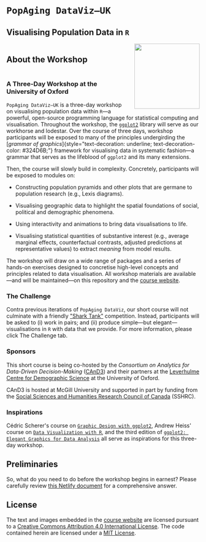 # `PopAging DataViz—UK`

## Visualising Population Data in `R`

<h2 style="display: inline-block;">About the Workshop</h2>
<a href="https://popagingdataviz.uk/" target="_blank">
    <img src="https://popagingdataviz.uk/images/logo.svg" align="right" width="170" style="margin-left: 20px;">
</a>

### A Three-Day Workshop at the University of Oxford

`PopAging DataViz—UK` is a three-day workshop on visualising population data within `R`—a powerful, open-source programming language for statistical computing and visualisation. Throughout the workshop, the [`ggplot2`](https://ggplot2.tidyverse.org/) library will serve as our workhorse and lodestar. Over the course of three days, workshop participants will be exposed to many of the principles undergirding the [*grammar of graphics*]{style="text-decoration: underline; text-decoration-color: #324D6B;"} framework for visualising data in systematic fashion—a grammar that serves as the lifeblood of `ggplot2` and its many extensions.

Then, the course will slowly build in complexity. Concretely, participants will be exposed to modules on:

-   Constructing population pyramids and other plots that are germane to population research (e.g., Lexis diagrams).

-   Visualising geographic data to highlight the spatial foundations of social, political and demographic phenomena.

-   Using interactivity and animations to bring data visualisations to life.

-   Visualising statistical quantities of substantive interest (e.g., average marginal effects, counterfactual contrasts, adjusted predictions at representative values) to extract *meaning* from model results.

The workshop will draw on a wide range of packages and a series of hands-on exercises designed to concretise high-level concepts and principles related to data visualisation. All workshop materials are available—and will be maintained—on this repository and the [course website](https://popagingdataviz.uk/).

### The Challenge

Contra previous iterations of `PopAging DataViz`, our short course will not culminate with a friendly ["Shark Tank"](https://popagingdataviz.com/shark_tank.html) competition. Instead, participants will be asked to (i) work in pairs; and (ii) produce simple—but elegant—visualisations in `R` with data that we provide. For more information, please click The Challenge tab.

### Sponsors

This short course is being co-hosted by the *Consortium on Analytics for Data-Driven Decision-Making* ([CAnD3](https://www.mcgill.ca/cand3/)) and their partners at the [Leverhulme Centre for Demographic Science](https://www.demography.ox.ac.uk/) at the University of Oxford.

CAnD3 is hosted at McGill University and supported in part by funding from the [Social Sciences and Humanities Research Council of Canada](https://www.sshrc-crsh.gc.ca/home-accueil-eng.aspx) (SSHRC).

### Inspirations

Cédric Scherer's course on [`Graphic Design with ggplot2`](https://rstudio-conf-2022.github.io/ggplot2-graphic-design/), Andrew Heiss' course on [`Data Visualization with R`](https://datavizf24.classes.andrewheiss.com/), and the third edition of [`ggplot2: Elegant Graphics for Data Analysis`](https://ggplot2-book.org/) all serve as inspirations for this three-day workshop.

## Preliminaries

So, what do you need to do before the workshop begins in earnest? Please carefully review [this Netlify document](https://cand3-uk-preworkshop.netlify.app/) for a comprehensive answer.

## License

The text and images embedded in the [course website](https://popagingdataviz.uk/) are licensed pursuant to a [Creative Commons Attribution 4.0 International License](https://creativecommons.org/licenses/by-nc/4.0/). The code contained herein are licensed under a [MIT License](https://github.com/sakeefkarim/popaging-dataviz-UK/blob/main/LICENSE).
